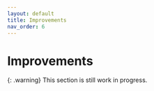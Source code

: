 ```yaml
---
layout: default
title: Improvements
nav_order: 6
---
```


# Improvements

{: .warning}
This section is still work in progress.
